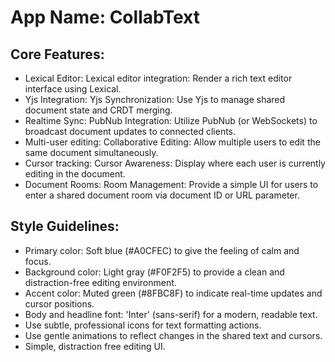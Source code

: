 # **App Name**: CollabText

## Core Features:

- Lexical Editor: Lexical editor integration: Render a rich text editor interface using Lexical.
- Yjs Integration: Yjs Synchronization: Use Yjs to manage shared document state and CRDT merging.
- Realtime Sync: PubNub Integration: Utilize PubNub (or WebSockets) to broadcast document updates to connected clients.
- Multi-user editing: Collaborative Editing: Allow multiple users to edit the same document simultaneously.
- Cursor tracking: Cursor Awareness: Display where each user is currently editing in the document.
- Document Rooms: Room Management: Provide a simple UI for users to enter a shared document room via document ID or URL parameter.

## Style Guidelines:

- Primary color: Soft blue (#A0CFEC) to give the feeling of calm and focus.
- Background color: Light gray (#F0F2F5) to provide a clean and distraction-free editing environment.
- Accent color: Muted green (#8FBC8F) to indicate real-time updates and cursor positions.
- Body and headline font: 'Inter' (sans-serif) for a modern, readable text.
- Use subtle, professional icons for text formatting actions.
- Use gentle animations to reflect changes in the shared text and cursors.
- Simple, distraction free editing UI.
